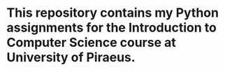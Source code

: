 # This repository contains my Python assignments for the Introduction to Computer Science course at University of Piraeus.
